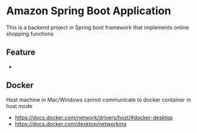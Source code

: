 # Amazon Spring Boot Application
This is a backend project in Spring boot framework that implements online shopping functions

## Feature
- 


## Docker
Host machine in Mac/Windows cannot communicate to docker container in host mode
- https://docs.docker.com/network/drivers/host/#docker-desktop
- https://docs.docker.com/desktop/networking


